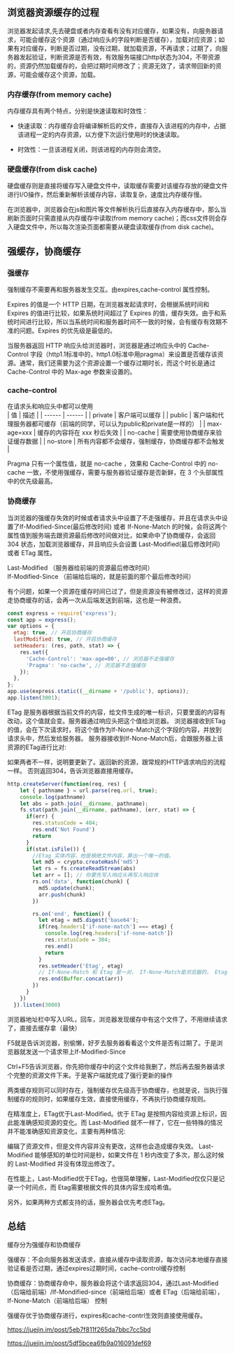 ## 浏览器资源缓存的过程


 浏览器发起请求,先去硬盘或者内存查看有没有对应缓存，如果没有，向服务器请求，可能会缓存这个资源（通过响应头的字段判断是否缓存），加载对应资源；如果有对应缓存，判断是否过期，没有过期，就加载资源，不再请求；过期了，向服务器发起验证，判断资源是否有效，有效服务端接口http状态为304，不带资源的，资源仍然加载缓存的，会把过期时间修改了；资源无效了，请求带回新的资源，可能会缓存这个资源，加载。


### 内存缓存(from memory cache)
内存缓存具有两个特点，分别是快速读取和时效性：

- 快速读取：内存缓存会将编译解析后的文件，直接存入该进程的内存中，占据该进程一定的内存资源，以方便下次运行使用时的快速读取。

- 时效性：一旦该进程关闭，则该进程的内存则会清空。

### 硬盘缓存(from disk cache)
硬盘缓存则是直接将缓存写入硬盘文件中，读取缓存需要对该缓存存放的硬盘文件进行I/O操作，然后重新解析该缓存内容，读取复杂，速度比内存缓存慢。

在浏览器中，浏览器会在js和图片等文件解析执行后直接存入内存缓存中，那么当刷新页面时只需直接从内存缓存中读取(from memory cache)；而css文件则会存入硬盘文件中，所以每次渲染页面都需要从硬盘读取缓存(from disk cache)。


## 强缓存，协商缓存 

### 强缓存  
强制缓存不需要再和服务器发生交互。由expires,cache-control 属性控制。  

Expires 的值是一个 HTTP 日期，在浏览器发起请求时，会根据系统时间和 Expires 的值进行比较，如果系统时间超过了 Expires 的值，缓存失效。由于和系统时间进行比较，所以当系统时间和服务器时间不一致的时候，会有缓存有效期不准的问题。Expires 的优先级是最低的。



当服务器返回 HTTP 响应头给浏览器时，浏览器是通过响应头中的 Cache-Control 字段（http1.1标准中的，http1.0标准中用pragma）来设置是否缓存该资源。通常，我们还需要为这个资源设置一个缓存过期时长，而这个时长是通过 Cache-Control 中的 Max-age 参数来设置的。

### cache-control
在请求头和响应头中都可以使用  
| 值 | 描述 |
| ------ | ------ |
| private | 客户端可以缓存 | 
| public | 客户端和代理服务器都可缓存（前端的同学，可以认为public和private是一样的） |
| max-age=xxx |  缓存的内容将在 xxx 秒后失效 | 
| no-cache | 需要使用协商缓存来验证缓存数据 | 
| no-store | 所有内容都不会缓存，强制缓存，协商缓存都不会触发 | 

Pragma 只有一个属性值，就是 no-cache ，效果和 Cache-Control 中的 no-cache 一致，不使用强缓存，需要与服务器验证缓存是否新鲜，在 3 个头部属性中的优先级最高。

### 协商缓存  
当浏览器的强缓存失效的时候或者请求头中设置了不走强缓存，并且在请求头中设置了If-Modified-Since(最后修改时间) 或者 If-None-Match 的时候，会将这两个属性值到服务端去跟资源最后修改时间做对比，如果命中了协商缓存，会返回 304 状态，加载浏览器缓存，并且响应头会设置 Last-Modified(最后修改时间) 或者 ETag 属性。


 Last-Modified （服务器给前端的资源最后修改时间）  
 If-Modified-Since  （前端给后端的，就是前面的那个最后修改时间）  

有个问题，如果一个资源在缓存时间已过了，但是资源没有被修改过，这样的资源走协商缓存的话，会再一次从后端发送到前端，这也是一种浪费。  


```js
const express = require('express');
const app = express();
var options = { 
  etag: true, // 开启协商缓存
  lastModified: true, // 开启协商缓存
  setHeaders: (res, path, stat) => {
    res.set({
      'Cache-Control': 'max-age=00', // 浏览器不走强缓存
      'Pragma': 'no-cache', // 浏览器不走强缓存
    });
  },
};
app.use(express.static((__dirname + '/public'), options));
app.listen(3001);
```

ETag 是服务器根据当前文件的内容，给文件生成的唯一标识，只要里面的内容有改动，这个值就会变。服务器通过响应头把这个值给浏览器。
浏览器接收到ETag的值，会在下次请求时，将这个值作为If-None-Match这个字段的内容，并放到请求头中，然后发给服务器。
服务器接收到If-None-Match后，会跟服务器上该资源的ETag进行比对:

如果两者不一样，说明要更新了。返回新的资源，跟常规的HTTP请求响应的流程一样。
否则返回304，告诉浏览器直接用缓存。

```js
http.createServer(function(req, res) {
    let { pathname } = url.parse(req.url, true);
    console.log(pathname)
    let abs = path.join(__dirname, pathname);
    fs.stat(path.join(__dirname, pathname), (err, stat) => {
      if(err) {
        res.statusCode = 404;
        res.end('Not Found')
        return
      }
      if(stat.isFile()) {
        //Etag 实体内容，他是根绝文件内容，算出一个唯一的值。
        let md5 = crypto.createHash('md5')
        let rs = fs.createReadStream(abs)
        let arr = []; // 你要先写入响应头再写入响应体
        rs.on('data', function(chunk) {
          md5.update(chunk);
          arr.push(chunk)
        })

        rs.on('end', function() {
          let etag = md5.digest('base64');
          if(req.headers['if-none-match'] === etag) {
            console.log(req.headers['if-none-match'])
            res.statusCode = 304;
            res.end()
            return
          }
          res.setHeader('Etag', etag)
          // If-None-Match 和 Etag 是一对， If-None-Match是浏览器的， Etag是服务端的
          res.end(Buffer.concat(arr))
        })
      }
    })
  }).listen(3000)

```

浏览器地址栏中写入URL，回车，浏览器发现缓存中有这个文件了，不用继续请求了，直接去缓存拿（最快）  

F5就是告诉浏览器，别偷懒，好歹去服务器看看这个文件是否有过期了。于是浏览器就发送一个请求带上If-Modified-Since  

Ctrl+F5告诉浏览器，你先把你缓存中的这个文件给我删了，然后再去服务器请求个完整的资源文件下来。于是客户端就完成了强行更新的操作  



两类缓存规则可以同时存在，强制缓存优先级高于协商缓存，也就是说，当执行强制缓存的规则时，如果缓存生效，直接使用缓存，不再执行协商缓存规则。

在精准度上，ETag优于Last-Modified。优于 ETag 是按照内容给资源上标识，因此能准确感知资源的变化。而 Last-Modified 就不一样了，它在一些特殊的情况并不能准确感知资源变化，主要有两种情况:


编辑了资源文件，但是文件内容并没有更改，这样也会造成缓存失效。
Last-Modified 能够感知的单位时间是秒，如果文件在 1 秒内改变了多次，那么这时候的 Last-Modified 并没有体现出修改了。


在性能上，Last-Modified优于ETag，也很简单理解，Last-Modified仅仅只是记录一个时间点，而 Etag需要根据文件的具体内容生成哈希值。

另外，如果两种方式都支持的话，服务器会优先考虑ETag。



## 总结
缓存分为强缓存和协商缓存 

强缓存：不会向服务器发送请求，直接从缓存中读取资源，每次访问本地缓存直接验证看是否过期，通过expires过期时间，cache-control缓存控制  

协商缓存：协商缓存命中，服务器会将这个请求返回304，通过Last-Modified（后端给前端）/If-Mondified-since（前端给后端）或者 ETag（后端给前端）， If-None-Match（前端给后端） 控制

强缓存优于协商缓存进行，expires和cache-contrl生效则直接使用缓存。 



https://juejin.im/post/5eb7f811f265da7bbc7cc5bd

https://juejin.im/post/5df5bcea6fb9a016091def69
